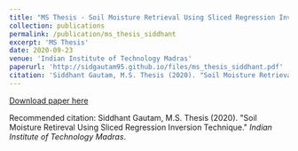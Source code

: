 ```yaml
---
title: "MS Thesis - Soil Moisture Retrieval Using Sliced Regression Inversion Technique"
collection: publications
permalink: /publication/ms_thesis_siddhant
excerpt: 'MS Thesis'
date: 2020-09-23
venue: 'Indian Institute of Technology Madras'
paperurl: 'http://sidgautam95.github.io/files/ms_thesis_siddhant.pdf'
citation: 'Siddhant Gautam, M.S. Thesis (2020). "Soil Moisture Retrieval Using Sliced Regression Inversion Technique." <i>Indian Institute of Technology Madras</i>.'
---
```


[Download paper here](http://sidgautam95.github.io/files/ms_thesis_siddhant.pdf)

Recommended citation: Siddhant Gautam, M.S. Thesis (2020). "Soil Moisture Retireval Using Sliced Regression Inversion Technique." <i>Indian Institute of Technology Madras</i>.
